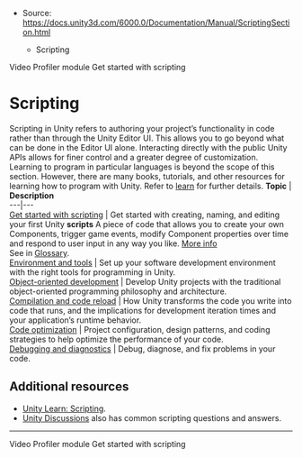 * Source: https://docs.unity3d.com/6000.0/Documentation/Manual/ScriptingSection.html

  * Scripting


[](https://docs.unity3d.com/6000.0/Documentation/Manual/profiler-video-profiler-module.html)
Video Profiler module
[](https://docs.unity3d.com/6000.0/Documentation/Manual/scripting-get-started.html)
Get started with scripting
# Scripting
Scripting in Unity refers to authoring your project’s functionality in code rather than through the Unity Editor UI. This allows you to go beyond what can be done in the Editor UI alone. Interacting directly with the public Unity APIs allows for finer control and a greater degree of customization.
Learning to program in particular languages is beyond the scope of this section. However, there are many books, tutorials, and other resources for learning how to program with Unity. Refer to [learn](http://unity3d.com/learn) for further details.
**Topic** | **Description**  
---|---  
[Get started with scripting](https://docs.unity3d.com/6000.0/Documentation/Manual/scripting-get-started.html) | Get started with creating, naming, and editing your first Unity **scripts** A piece of code that allows you to create your own Components, trigger game events, modify Component properties over time and respond to user input in any way you like. [More info](https://docs.unity3d.com/6000.0/Documentation/Manual/creating-scripts.html)  
See in [Glossary](https://docs.unity3d.com/6000.0/Documentation/Manual/Glossary.html#Scripts).  
[Environment and tools](https://docs.unity3d.com/6000.0/Documentation/Manual/environment-and-tools.html) | Set up your software development environment with the right tools for programming in Unity.  
[Object-oriented development](https://docs.unity3d.com/6000.0/Documentation/Manual/object-oriented-development.html) | Develop Unity projects with the traditional object-oriented programming philosophy and architecture.  
[Compilation and code reload](https://docs.unity3d.com/6000.0/Documentation/Manual/compilation-and-code-reload.html) | How Unity transforms the code you write into code that runs, and the implications for development iteration times and your application’s runtime behavior.  
[Code optimization](https://docs.unity3d.com/6000.0/Documentation/Manual/scripting-optimization.html) | Project configuration, design patterns, and coding strategies to help optimize the performance of your code.  
[Debugging and diagnostics](https://docs.unity3d.com/6000.0/Documentation/Manual/debugging-and-diagnostics.html) | Debug, diagnose, and fix problems in your code.  
## Additional resources
  * [Unity Learn: Scripting](https://unity3d.com/learn/tutorials/topics/scripting).
  * [Unity Discussions](https://forum.unity.com/forums/scripting.12/) also has common scripting questions and answers.


* * *
[](https://docs.unity3d.com/6000.0/Documentation/Manual/profiler-video-profiler-module.html)
Video Profiler module
[](https://docs.unity3d.com/6000.0/Documentation/Manual/scripting-get-started.html)
Get started with scripting
